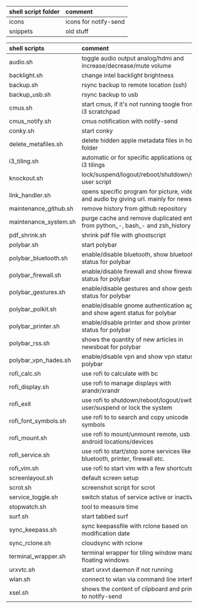 | shell script folder | comment                                              |
| :------------------ | :--------------------------------------------------- |
| icons               | icons for notify-send                                |
| snippets            | old stuff                                            |

| shell scripts         | comment                                                                                 |
| :-------------------- | :-------------------------------------------------------------------------------------- |
| audio.sh              | toggle audio output analog/hdmi and increase/decrease/mute volume                       |
| backlight.sh          | change intel backlight brightness                                                       |
| backup.sh             | rsync backup to remote location (ssh)                                                   |
| backup_usb.sh         | rsync backup to usb                                                                     |
| cmus.sh               | start cmus, if it's not running toogle from/to i3 scratchpad                            |
| cmus_notify.sh        | cmus notification with notify-send                                                      |
| conky.sh              | start conky                                                                             |
| delete_metafiles.sh   | delete hidden apple metadata files in home folder                                       |
| i3_tiling.sh          | automatic or for specific applications optimal i3 tilings                               |
| knockout.sh           | lock/suspend/logout/reboot/shutdown/switch user script                                  |
| link_handler.sh       | opens specific program for picture, videos and audio by giving url. mainly for newsboat |
| maintenance_github.sh | remove history from github repository                                                   |
| maintenance_system.sh | purge cache and remove duplicated entries from python_-, bash_- and zsh_history         |
| pdf_shrink.sh         | shrink pdf file with ghostscript                                                        |
| polybar.sh            | start polybar                                                                           |
| polybar_bluetooth.sh  | enable/disable bluetooth, show bluetooth status for polybar                             |
| polybar_firewall.sh   | enable/disable firewall and show firewall status for polybar                            |
| polybar_gestures.sh   | enable/disable gestures and show gestures status for polybar                            |
| polybar_polkit.sh     | enable/disable gnome authentication agent and show agent status for polybar             |
| polybar_printer.sh    | enable/disable printer and show printer status for polybar                              |
| polybar_rss.sh        | shows the quantity of new articles in newsboat for polybar                              |
| polybar_vpn_hades.sh  | enable/disable vpn and show vpn status for polybar                                      |
| rofi_calc.sh          | use rofi to calculate with bc                                                           |
| rofi_display.sh       | use rofi to manage displays with arandr/xrandr                                          |
| rofi_exit             | use rofi to shutdown/reboot/logout/switch user/suspend or lock the system               |
| rofi_font_symbols.sh  | use rofi to to search and copy unicode symbols                                          |
| rofi_mount.sh         | use rofi to mount/unmount remote, usb and android locations/devices                     |
| rofi_service.sh       | use rofi to start/stop some services like bluetooth, printer, firewall etc.             |
| rofi_vim.sh           | use rofi to start vim with a few shortcuts                                              |
| screenlayout.sh       | default screen setup                                                                    |
| scrot.sh              | screenshot script for scrot                                                             |
| service_toggle.sh     | switch status of service active or inactive                                             |
| stopwatch.sh          | tool to measure time                                                                    |
| surf.sh               | start tabbed surf                                                                       |
| sync_keepass.sh       | sync keepassfile with rclone based on modification date                                 |
| sync_rclone.sh        | cloudsync with rclone                                                                   |
| terminal_wrapper.sh   | terminal wrapper for tiling window managers floating windows                            |
| urxvtc.sh             | start urxvt daemon if not running                                                       |
| wlan.sh               | connect to wlan via command line interface                                              |
| xsel.sh               | shows the content of clipboard and primary to notify-send                               |
